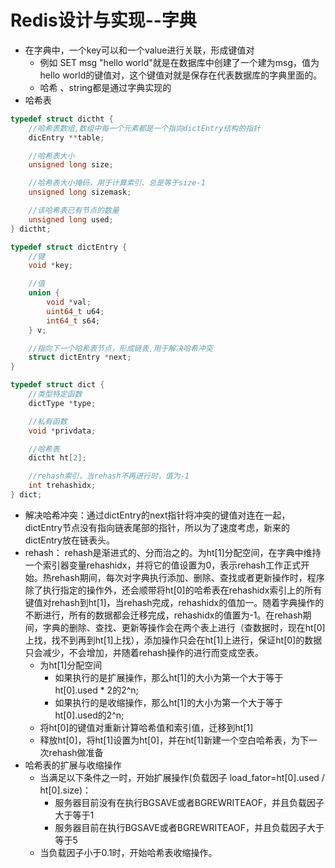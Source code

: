 # Redis设计与实现--字典

* 在字典中，一个key可以和一个value进行关联，形成键值对
    - 例如 SET msg "hello world"就是在数据库中创建了一个建为msg，值为hello world的键值对，这个键值对就是保存在代表数据库的字典里面的。
    -  哈希 、string都是通过字典实现的
* 哈希表

```C
typedef struct dictht {
    //哈希表数组,数组中每一个元素都是一个指向dictEntry结构的指针
    dicEntry **table;

    //哈希表大小
    unsigned long size;

    //哈希表大小掩码，用于计算索引、总是等于size-1
    unsigned long sizemask;

    //该哈希表已有节点的数量
    unsigned long used;
} dictht;

typedef struct dictEntry {
    //键
    void *key;

    //值
    union {
        void *val;
        uint64_t u64;
        int64_t s64;
    } v;

    //指向下一个哈希表节点，形成链表,用于解决哈希冲突
    struct dictEntry *next;
}

typedef struct dict {
    //类型特定函数
    dictType *type;

    //私有函数
    void *privdata;

    //哈希表
    dictht ht[2];

    //rehash索引，当rehash不再进行时，值为-1
    int trehashidx;
} dict;
```

* 解决哈希冲突：通过dictEntry的next指针将冲突的键值对连在一起，dictEntry节点没有指向链表尾部的指针，所以为了速度考虑，新来的dictEntry放在链表头。
* rehash： rehash是渐进式的、分而治之的。为ht[1]分配空间，在字典中维持一个索引器变量rehashidx，并将它的值设置为0，表示rehash工作正式开始。热rehash期间，每次对字典执行添加、删除、查找或者更新操作时，程序除了执行指定的操作外，还会顺带将ht[0]的哈希表在rehashidx索引上的所有键值对rehash到ht[1]，当rehash完成，rehashidx的值加一。随着字典操作的不断进行，所有的数据都会迁移完成，rehashidx的值置为-1。在rehash期间，字典的删除、查找、更新等操作会在两个表上进行（查数据时，现在ht[0]上找，找不到再到ht[1]上找），添加操作只会在ht[1]上进行，保证ht[0]的数据只会减少，不会增加，并随着rehash操作的进行而变成空表。
    - 为ht[1]分配空间
        - 如果执行的是扩展操作，那么ht[1]的大小为第一个大于等于ht[0].used * 2的2^n;
        - 如果执行的是收缩操作，那么ht[1]的大小为第一个大于等于ht[0].used的2^n;
    - 将ht[0]的键值对重新计算哈希值和索引值，迁移到ht[1]
    - 释放ht[0]，将ht[1]设置为ht[0]，并在ht[1]新建一个空白哈希表，为下一次rehash做准备
* 哈希表的扩展与收缩操作
    - 当满足以下条件之一时，开始扩展操作(负载因子 load_fator=ht[0].used / ht[0].size)：
        - 服务器目前没有在执行BGSAVE或者BGREWRITEAOF，并且负载因子大于等于1
        - 服务器目前在执行BGSAVE或者BGREWRITEAOF，并且负载因子大于等于5
    - 当负载因子小于0.1时，开始哈希表收缩操作。
